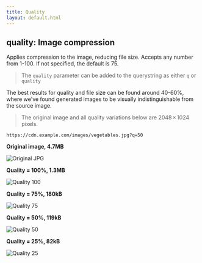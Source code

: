 ```yaml
---
title: Quality
layout: default.html
---
```

## quality: Image compression

Applies compression to the image, reducing file size. Accepts any number from 1-100. If not specified, the default is 75.

> The `quality` parameter can be added to the querystring as either `q` or `quality`

The best results for quality and file size can be found around 40-60%, where we've found generated images to be visually indistinguishable from the source image.

> The original image and all quality variations below are 2048 × 1024 pixels.

`https://cdn.example.com/images/vegetables.jpg?q=50`

**Original image, 4.7MB**

![Original JPG](../../assets/vegetables.jpg)

**Quality = 100%, 1.3MB**

![Quality 100](../../assets/vegetables-full-quality-100.jpg "Image credit: Webvilla (https://unsplash.com/@webvilla)")

**Quality = 75%, 180kB**

![Quality 75](../../assets/vegetables-full-quality-75.jpg "Image credit: Webvilla (https://unsplash.com/@webvilla)")

**Quality = 50%, 119kB**

![Quality 50](../../assets/vegetables-full-quality-50.jpg "Image credit: Webvilla (https://unsplash.com/@webvilla)")

**Quality = 25%, 82kB**

![Quality 25](../../assets/vegetables-full-quality-25.jpg "Image credit: Webvilla (https://unsplash.com/@webvilla)")

